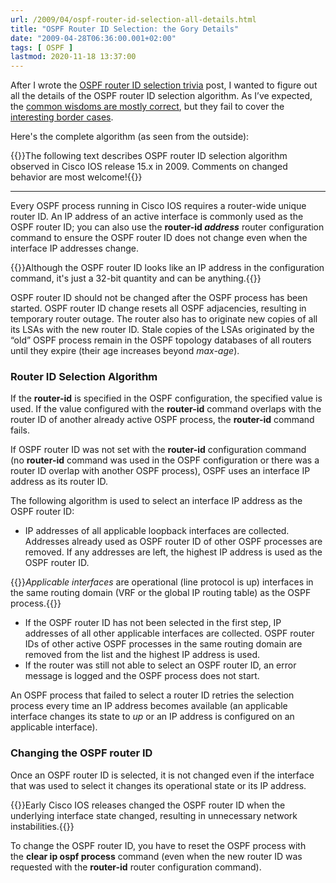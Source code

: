 ```yaml
---
url: /2009/04/ospf-router-id-selection-all-details.html
title: "OSPF Router ID Selection: the Gory Details"
date: "2009-04-28T06:36:00.001+02:00"
tags: [ OSPF ]
lastmod: 2020-11-18 13:37:00
---
```

After I wrote the [OSPF router ID selection trivia](https://blog.ipspace.net/2009/04/ospf-router-id-selection-trivia.html) post, I wanted to figure out all the details of the OSPF router ID selection algorithm. As I’ve expected, the [common wisdoms are mostly correct](https://blog.ipspace.net/2007/10/ospf-router-id-does-not-change-when.html), but they fail to cover the [interesting border cases](https://blog.ipspace.net/2008/08/ospf-in-vrf-requires-box-unique-router.html). 

Here's the complete algorithm (as seen from the outside):
<!--more-->
{{<note warn>}}The following text describes OSPF router ID selection algorithm observed in Cisco IOS release 15.x in 2009. Comments on changed behavior are most welcome!{{</note>}}

---

Every OSPF process running in Cisco IOS requires a router-wide unique router ID. An IP address of an active interface is commonly used as the OSPF router ID; you can also use the **router-id _address_** router configuration command to ensure the OSPF router ID does not change even when the interface IP addresses change.

{{<note info>}}Although the OSPF router ID looks like an IP address in the configuration command, it's just a 32-bit quantity and can be anything.{{</note>}}

OSPF router ID should not be changed after the OSPF process has been started. OSPF router ID change resets all OSPF adjacencies, resulting in temporary router outage. The router also has to originate new copies of all its LSAs with the new router ID. Stale copies of the LSAs originated by the “old” OSPF process remain in the OSPF topology databases of all routers until they expire (their age increases beyond *max-age*).

### Router ID Selection Algorithm

If the **router-id** is specified in the OSPF configuration, the specified value is used. If the value configured with the **router-id** command overlaps with the router ID of another already active OSPF process, the **router-id** command fails.

If OSPF router ID was not set with the **router-id** configuration command (no **router-id** command was used in the OSPF configuration or there was a router ID overlap with another OSPF process), OSPF uses an interface IP address as its router ID.

The following algorithm is used to select an interface IP address as the OSPF router ID:

-   IP addresses of all applicable loopback interfaces are collected. Addresses already used as OSPF router ID of other OSPF processes are removed. If any addresses are left, the highest IP address is used as the OSPF router ID.

{{<note>}}*Applicable interfaces* are operational (line protocol is up) interfaces in the same routing domain (VRF or the global IP routing table) as the OSPF process.{{</note>}}

-   If the OSPF router ID has not been selected in the first step, IP addresses of all other applicable interfaces are collected. OSPF router IDs of other active OSPF processes in the same routing domain are removed from the list and the highest IP address is used.
-   If the router was still not able to select an OSPF router ID, an error message is logged and the OSPF process does not start.

An OSPF process that failed to select a router ID retries the selection process every time an IP address becomes available (an applicable interface changes its state to *up* or an IP address is configured on an applicable interface).

### Changing the OSPF router ID

Once an OSPF router ID is selected, it is not changed even if the interface that was used to select it changes its operational state or its IP address.

{{<note info>}}Early Cisco IOS releases changed the OSPF router ID when the underlying interface state changed, resulting in unnecessary network instabilities.{{</note>}}

To change the OSPF router ID, you have to reset the OSPF process with the **clear ip ospf process** command (even when the new router ID was requested with the **router-id** router configuration command).
